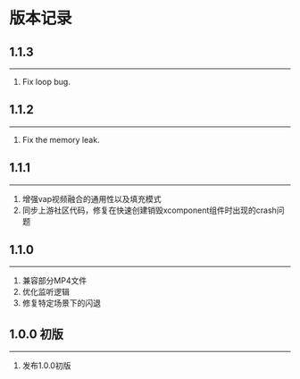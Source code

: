 # 版本记录

## 1.1.3

---

1. Fix loop bug.

## 1.1.2

---

1. Fix the memory leak.

## 1.1.1

---

1. 增强vap视频融合的通用性以及填充模式
2. 同步上游社区代码，修复在快速创建销毁xcomponent组件时出现的crash问题

## 1.1.0

---

1. 兼容部分MP4文件
2. 优化监听逻辑
3. 修复特定场景下的闪退

## 1.0.0 初版

---

1. 发布1.0.0初版